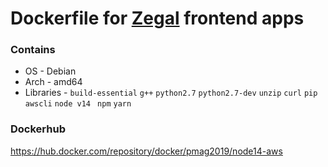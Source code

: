 # Dockerfile for [Zegal](https://zegal.com) frontend apps

### Contains
- OS - Debian
- Arch - amd64
- Libraries - `build-essential` `g++` `python2.7` `python2.7-dev` `unzip` `curl` `pip` `awscli` `node v14 ` `npm` `yarn`

### Dockerhub
https://hub.docker.com/repository/docker/pmag2019/node14-aws